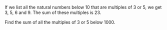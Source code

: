 If we list all the natural numbers below 10
that are multiples of 3 or 5, we get 3, 5, 6
and 9. The sum of these multiples is 23.

Find the sum of all the multiples of 3 or 5 below 1000.
